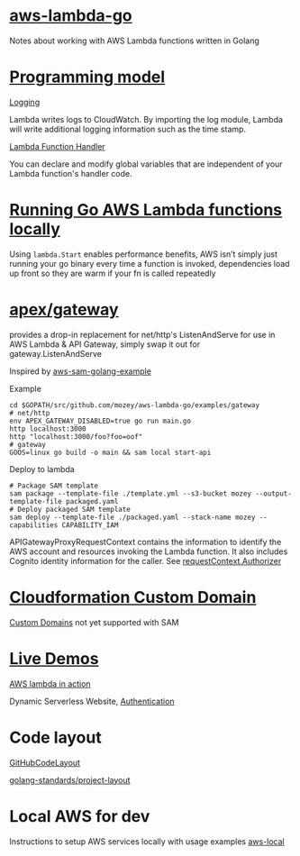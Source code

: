 # [aws-lambda-go](https://github.com/aws/aws-lambda-go)

Notes about working with AWS Lambda functions written in Golang


# [Programming model](https://docs.aws.amazon.com/lambda/latest/dg/go-programming-model.html)

[Logging](https://docs.aws.amazon.com/lambda/latest/dg/go-programming-model-logging.html)

Lambda writes logs to CloudWatch.
By importing the log module, 
Lambda will write additional logging information such as the time stamp.

[Lambda Function Handler](https://docs.aws.amazon.com/lambda/latest/dg/go-programming-model-handler-types.html#go-programming-model-handler-execution-environment-reuse)

You can declare and modify global variables 
that are independent of your Lambda function's handler code.


# [Running Go AWS Lambda functions locally](https://djhworld.github.io/post/2018/01/27/running-go-aws-lambda-functions-locally/)

Using `lambda.Start` enables performance benefits,
AWS isn’t simply just running your go binary every time a function is invoked,
dependencies load up front so they are warm if your fn is called repeatedly


# [apex/gateway](https://github.com/apex/gateway)

provides a drop-in replacement for net/http's ListenAndServe 
for use in AWS Lambda & API Gateway, 
simply swap it out for gateway.ListenAndServe

Inspired by 
[aws-sam-golang-example](https://github.com/cpliakas/aws-sam-golang-example)

Example

    cd $GOPATH/src/github.com/mozey/aws-lambda-go/examples/gateway
    # net/http
    env APEX_GATEWAY_DISABLED=true go run main.go
    http localhost:3000
    http "localhost:3000/foo?foo=oof"
    # gateway
    GOOS=linux go build -o main && sam local start-api

Deploy to lambda

    # Package SAM template
    sam package --template-file ./template.yml --s3-bucket mozey --output-template-file packaged.yaml
    # Deploy packaged SAM template
    sam deploy --template-file ./packaged.yaml --stack-name mozey --capabilities CAPABILITY_IAM

APIGatewayProxyRequestContext contains the information to identify the 
AWS account and resources invoking the Lambda function. 
It also includes Cognito identity information for the caller. 
See [requestContext.Authorizer](https://github.com/apex/gateway/blame/cdfe71df1421609687c01dda11f13ef068784e5b/Readme.md#L31)


# [Cloudformation Custom Domain](https://docs.aws.amazon.com/AWSCloudFormation/latest/UserGuide/aws-resource-apigateway-domainname.html)

[Custom Domains](https://github.com/awslabs/serverless-application-model/issues/248)
not yet supported with SAM


# [Live Demos](https://eventdrivenapps.com/#livedemos)

[AWS lambda in action](https://www.manning.com/books/aws-lambda-in-action)

Dynamic Serverless Website, 
[Authentication](https://github.com/danilop/AWS_Lambda_in_Action/tree/master/Chapter09/SampleAuth)


# Code layout

[GitHubCodeLayout](https://github.com/golang/go/wiki/GitHubCodeLayout)

[golang-standards/project-layout](https://github.com/golang-standards/project-layout)


# Local AWS for dev

Instructions to setup AWS services locally with usage examples
[aws-local](https://github.com/mozey/aws-local)

    




